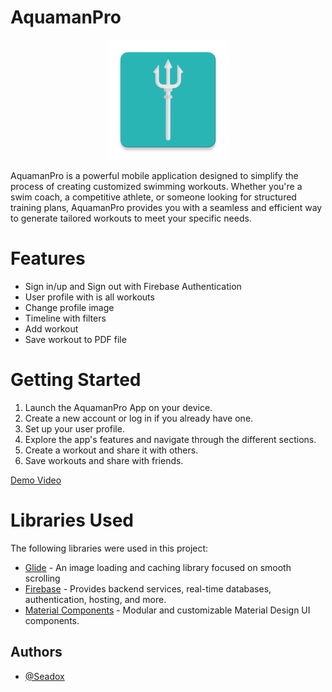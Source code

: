 # AquamanPro

<p align="center">
  <img src="./app/src/main/res/mipmap-xxxhdpi/ic_launcher.png">
</p>

AquamanPro is a powerful mobile application designed to simplify the process of creating customized
swimming workouts. Whether you're a swim coach, a competitive athlete, or someone looking for
structured training plans, AquamanPro provides you with a seamless and efficient way to generate
tailored workouts to meet your specific needs.

# Features

- Sign in/up and Sign out with Firebase Authentication
- User profile with is all workouts
- Change profile image
- Timeline with filters
- Add workout
- Save workout to PDF file

# Getting Started

1. Launch the AquamanPro App on your device.
2. Create a new account or log in if you already have one.
3. Set up your user profile.
4. Explore the app's features and navigate through the different sections.
5. Create a workout and share it with others.
6. Save workouts and share with friends.

[Demo Video](./demo.mp4)

# Libraries Used

The following libraries were used in this project:

- [Glide](https://github.com/bumptech/glide) - An image loading and caching library focused on smooth scrolling
- [Firebase](https://github.com/firebase/quickstart-android) - Provides backend services, real-time databases, authentication, hosting, and more.
- [Material Components](https://github.com/material-components/material-components-android) - Modular and customizable Material Design UI components.

## Authors

- [@Seadox](https://www.github.com/seadox)

